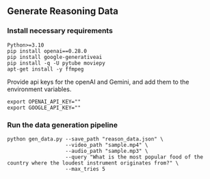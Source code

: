 ## Generate Reasoning Data

### Install necessary requirements
```
Python>=3.10
pip install openai==0.28.0
pip install google-generativeai
pip install -q -U pytube moviepy
apt-get install -y ffmpeg
```

Provide api keys for the openAI and Gemini, and add them to the environment variables.
```
export OPENAI_API_KEY=""
export GOOGLE_API_KEY=""
```

### Run the data generation pipeline
```
python gen_data.py --save_path "reason_data.json" \
                   --video_path "sample.mp4" \
                   --audio_path "sample.mp3" \
                   --query "What is the most popular food of the country where the loudest instrument originates from?" \
                   --max_tries 5
```